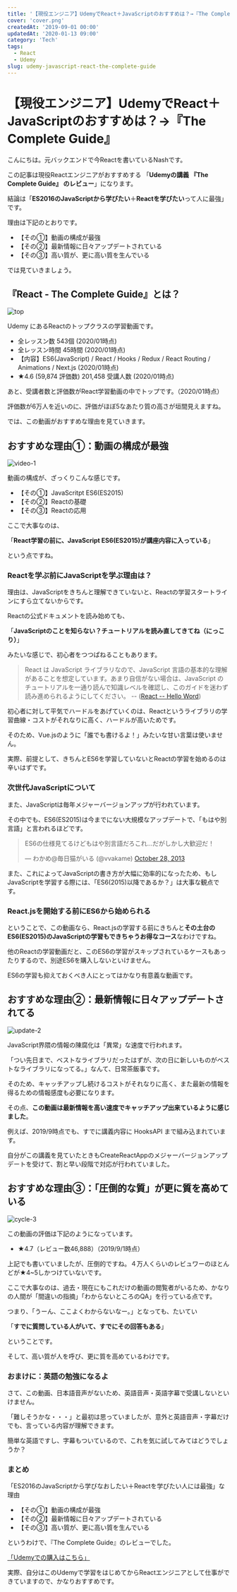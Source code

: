```yaml
---
title: '【現役エンジニア】UdemyでReact＋JavaScriptのおすすめは？→『The Complete Guide』'
cover: 'cover.png'
createdAt: '2019-09-01 00:00'
updatedAt: '2020-01-13 09:00'
category: 'Tech'
tags:
  - React
  - Udemy
slug: udemy-javascript-react-the-complete-guide
---
```


# 【現役エンジニア】UdemyでReact＋JavaScriptのおすすめは？→『The Complete Guide』

こんにちは。元バックエンドで今Reactを書いているNashです。

この記事は現役Reactエンジニアがおすすめする 「**Udemyの講義 『The Complete Guide』 のレビュー**」になります。

結論は「**ES2016のJavaScriptから学びたい**＋**Reactを学びたい**って人に最強」です。

理由は下記のとおりです。

- 【その①】動画の構成が最強
- 【その②】最新情報に日々アップデートされている
- 【その③】高い質が、更に高い質を生んでいる

では見ていきましょう。

## 『React - The Complete Guide』とは？

![top](./cover.png)

Udemy にあるReactのトップクラスの学習動画です。

- 全レッスン数 543個 (2020/01時点)
- 全レッスン時間 45時間 (2020/01時点)
- 【内容】ES6(JavaScript) / React / Hooks / Redux / React Routing / Animations / Next.js (2020/01時点)
- ★4.6 (59,874 評価数) 201,458 受講人数 (2020/01時点)

あと、受講者数と評価数がReact学習動画の中でトップです。（2020/01時点）

評価数が6万人を近いのに、評価がほぼ5なあたり質の高さが垣間見えますね。

では、この動画がおすすめな理由を見ていきます。

## おすすめな理由①：動画の構成が最強

![video-1](1.jpg)

動画の構成が、ざっくりこんな感じです。

- 【その①】JavaScritpt ES6(ES2015)
- 【その②】Reactの基礎
- 【その③】Reactの応用

ここで大事なのは、

「**React学習の前に、JavaScript ES6(ES2015)が講座内容に入っている**」

という点ですね。

### Reactを学ぶ前にJavaScriptを学ぶ理由は？

理由は、JavaScriptをきちんと理解できていないと、Reactの学習スタートラインにすら立てないからです。

Reactの公式ドキュメントを読み始めても、

「**JavaScriptのことを知らない？チュートリアルを読み直してきてね（にっこり）**」

みたいな感じで、初心者をつつぱねることもあります。

> React は JavaScript ライブラリなので、JavaScript 言語の基本的な理解があることを想定しています。あまり自信がない場合は、JavaScript のチュートリアルを一通り読んで知識レベルを確認し、このガイドを迷わず読み進められるようにしてください。 -- ([React -- Hello Word](https://ja.reactjs.org/docs/hello-world.html))

初心者に対して平気でハードルをあげていくのは、Reactというライブラリの学習曲線・コストがそれなりに高く、ハードルが高いためです。

そのため、Vue.jsのように「誰でも書けるよ！」みたいな甘い言葉は使いません。

実際、前提として、きちんとES6を学習していないとReactの学習を始めるのは辛いはずです。

### 次世代JavaScriptについて

また、JavaScriptは毎年メジャーバージョンアップが行われています。

その中でも、ES6(ES2015)は今までにない大規模なアップデートで、「もはや別言語」と言われるほどです。

<!-- Twitter -->
<blockquote class="twitter-tweet"><p lang="ja" dir="ltr">ES6の仕様見てるけどもはや別言語だろこれ…だがしかし大歓迎だ！</p>&mdash; わかめ@毎日猫がいる (@vvakame) <a href="https://twitter.com/vvakame/status/394646066982703104?ref_src=twsrc%5Etfw">October 28, 2013</a></blockquote> <script async src="https://platform.twitter.com/widgets.js" charset="utf-8"></script>

また、これによってJavaScriptの書き方が大幅に効率的になったため、もしJavaScriptを学習する際には、「ES6(2015)以降であるか？」は大事な観点です。

### React.jsを開始する前にES6から始められる

ということで、この動画なら、React.jsの学習する前にきちんと**その土台のES6(ES2015)のJavaScriptの学習もできちゃうお得なコース**なわけですね。

他のReactの学習動画だと、このES6の学習がスキップされているケースもあったりするので、別途ES6を購入しないといけません。

ES6の学習も抑えておくべき人にとってはかなり有意義な動画です。

## おすすめな理由②：最新情報に日々アップデートされてる

![update-2](2.jpg)

JavaScript界隈の情報の陳腐化は「異常」な速度で行われます。

「つい先日まで、ベストなライブラリだったはずが、次の日に新しいものがベストなライブラリになってる。」なんて、日常茶飯事です。

そのため、キャッチアップし続けるコストがそれなりに高く、また最新の情報を得るための情報感度も必要になります。

その点、**この動画は最新情報を高い速度でキャッチアップ出来ているように感じました**。

例えば、2019/9時点でも、すでに講義内容に HooksAPI まで組み込まれています。

自分がこの講義を見ていたときもCreateReactAppのメジャーバージョンアップデートを受けて、割と早い段階で対応が行われていました。


## おすすめな理由③：「圧倒的な質」が更に質を高めている

![cycle-3](3.jpg)

この動画の評価は下記のようになっています。

- ★4.7（レビュー数46,888）（2019/9/1時点）

上記でも書いていましたが、圧倒的ですね。４万人くらいのレビュワーのほとんどが★4~5しかつけていないです。

ここで大事なのは、過去・現在にもこれだけの動画の閲覧者がいるため、かなりの人間が「間違いの指摘」「わからないところのQA」を行っている点です。

つまり、「うーん、ここよくわからないなー。」となっても、たいてい

「**すでに質問している人がいて、すでにその回答もある**」

ということです。

そして、高い質が人を呼び、更に質を高めているわけです。

### おまけに：英語の勉強になるよ

さて、この動画、日本語音声がないため、英語音声・英語字幕で受講しないといけません。

「難しそうかな・・・」と最初は思っていましたが、意外と英語音声・字幕だけでも、言っている内容が理解できます。

簡単な英語ですし、字幕もついているので、これを気に試してみてはどうでしょうか？


### まとめ

「ES2016のJavaScriptから学びなおしたい＋Reactを学びたい人には最強」な理由
- 【その①】動画の構成が最強
- 【その②】最新情報に日々アップデートされている
- 【その③】高い質が、更に高い質を生んでいる


というわけで、『The Complete Guide』のレビューでした。

<!-- AFFI A8.net -->
<a class="affi-custom-button" href="https://www.udemy.com/react-the-complete-guide-incl-redux?deal_code=JPA8DEAL2PERCENTAGE&aEightID=s00000016735001">「Udemyでの購入はこちら」</a>
<!--  -->

実際、自分はこのUdemyで学習をはじめてからReactエンジニアとして仕事ができていますので、かなりおすすめです。

